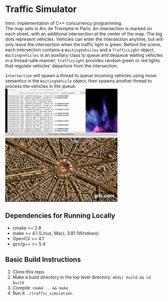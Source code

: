 # Traffic Simulator
Intro: implementation of C++ concurrency programming.  
The map sets in Arc de Triomphe in Paris. An intersection is marked on each street, with an additional intersection at the center of the map. The big dots represent vehicles. Vehicles can enter the intersection anytime, but will only leave the intersection when the traffic light is green. Behind the scene, each intersection contains a `WaitingVehicles` and a `TrafficLight` object.  `WaitingVehicles` is an auxiliary class to queue and dequeue waiting vehicles in a thread-safe manner; `TrafficLight` provides random green or red lights that regulate vehicles' departure from the intersection.   

`Intersection` will spawn a thread to queue incoming vehicles using move semantics in the `WaitingVehicle` object, then spawns another thread to process the vehicles in the queue. 
<img src="Traffic.gif"/>

## Dependencies for Running Locally
* cmake >= 2.8
* make >= 4.1 (Linux, Mac), 3.81 (Windows)
* OpenCV >= 4.1
* gcc/g++ >= 5.4

## Basic Build Instructions

1. Clone this repo.
2. Make a build directory in the top level directory: `mkdir build && cd build`
3. Compile: `cmake .. && make`
4. Run it: `./traffic_simulation`.
